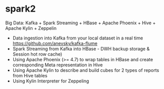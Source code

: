 # spark2
Big Data: Kafka + Spark Streaming + HBase + Apache Phoenix + Hive + Apache Kylin + Zeppelin

- Data ingestion into Kafka from your local dataset in a real time
https://github.com/anevsky/kafka-flume
- Spark Streaming from Kafka into HBase - DWH backup storage & Session hot row cache)
- Using Apache Phoenix (>= 4.7) to wrap tables in HBase and create corresponding Meta representation in Hive
- Using Apache Kylin to describe and build cubes for 2 types of reports from Hive tables
- Using Kylin Interpreter for Zeppeling 

